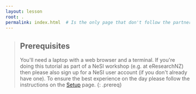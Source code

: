 ```yaml
---
layout: lesson
root: .
permalink: index.html  # Is the only page that don't follow the partner /:path/index.html
---
```



> ## Prerequisites
>
> You'll need a laptop with a web browser and a terminal. If you're doing this tutorial as part of a NeSI workshop (e.g. at eResearchNZ) then please also sign up for a NeSI user account (if you don't already have one). To ensure the best experience on the day please follow the instructions on the [Setup](./setup.html) page.
{: .prereq}
